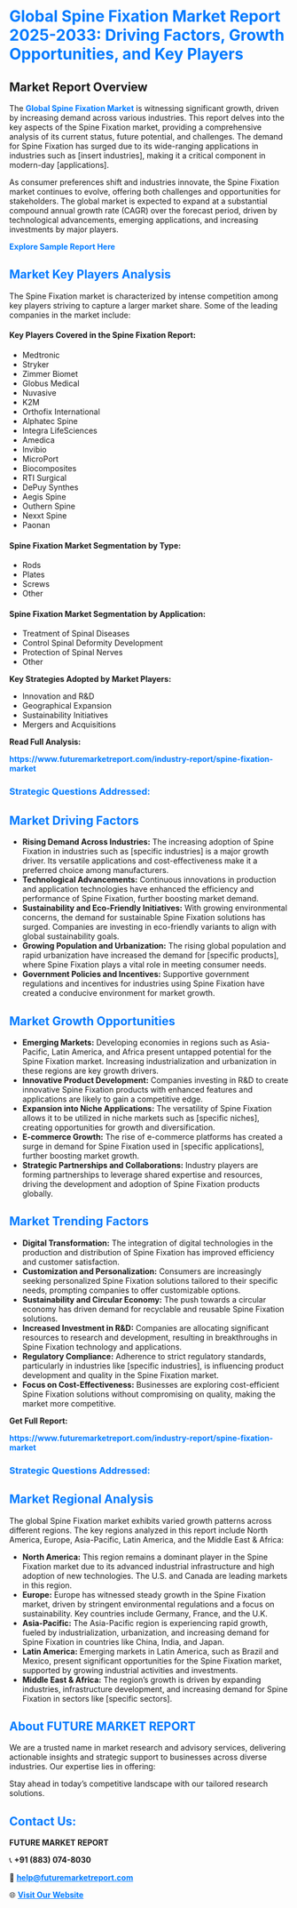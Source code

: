 <h1 style="color: #007BFF;">Global Spine Fixation Market Report 2025-2033: Driving Factors, Growth Opportunities, and Key Players</h1>

<section id="overview">
<h2>Market Report Overview</h2>
<p>The <a href="https://www.futuremarketreport.com/industry-report/spine-fixation-market" style="color: #007BFF; text-decoration: none;"><strong>Global Spine Fixation Market</strong></a> is witnessing significant growth, driven by increasing demand across various industries. This report delves into the key aspects of the Spine Fixation market, providing a comprehensive analysis of its current status, future potential, and challenges. The demand for Spine Fixation has surged due to its wide-ranging applications in industries such as [insert industries], making it a critical component in modern-day [applications].</p>
<p>As consumer preferences shift and industries innovate, the Spine Fixation market continues to evolve, offering both challenges and opportunities for stakeholders. The global market is expected to expand at a substantial compound annual growth rate (CAGR) over the forecast period, driven by technological advancements, emerging applications, and increasing investments by major players.</p>
</section>

<section id="overview">
<p><a href="https://www.futuremarketreport.com/request-sample/reportId=88945" style="color: #007BFF; text-decoration: none;"><strong>Explore Sample Report Here</strong></a></p>
</section>

<section id="key-players">
<h2 style="color: #007BFF;">Market Key Players Analysis</h2>
<p>The Spine Fixation market is characterized by intense competition among key players striving to capture a larger market share. Some of the leading companies in the market include:</p>
<h4>Key Players Covered in the Spine Fixation Report:</h4>
<ul><li>Medtronic</li><li>Stryker</li><li>Zimmer Biomet</li><li>Globus Medical</li><li>Nuvasive</li><li>K2M</li><li>Orthofix International</li><li>Alphatec Spine</li><li>Integra LifeSciences</li><li>Amedica</li><li>Invibio</li><li>MicroPort</li><li>Biocomposites</li><li>RTI Surgical</li><li>DePuy Synthes</li><li>Aegis Spine</li><li>Outhern Spine</li><li>Nexxt Spine</li><li>Paonan</li></ul>
<h4>Spine Fixation Market Segmentation by Type:</h4>
<ul><li>Rods</li><li>Plates</li><li>Screws</li><li>Other</li></ul>

<h4>Spine Fixation Market Segmentation by Application:</h4>
<ul><li>Treatment of Spinal Diseases</li><li>Control Spinal Deformity Development</li><li>Protection of Spinal Nerves</li><li>Other</li></ul>
<p><strong>Key Strategies Adopted by Market Players:</strong></p>
<ul>
<li>Innovation and R&D</li>
<li>Geographical Expansion</li>
<li>Sustainability Initiatives</li>
<li>Mergers and Acquisitions</li>
</ul>
</section>

<section>
<p><strong>Read Full Analysis: </strong></p><a href="https://www.futuremarketreport.com/industry-report/spine-fixation-market" style="color: #007BFF; text-decoration: none;"><strong>https://www.futuremarketreport.com/industry-report/spine-fixation-market</strong></a>
<h3 style="color: #007BFF;">Strategic Questions Addressed:</h3>
</section>

<section id="driving-factors">
<h2 style="color: #007BFF;">Market Driving Factors</h2>
<ul>
<li><strong>Rising Demand Across Industries:</strong> The increasing adoption of Spine Fixation in industries such as [specific industries] is a major growth driver. Its versatile applications and cost-effectiveness make it a preferred choice among manufacturers.</li>
<li><strong>Technological Advancements:</strong> Continuous innovations in production and application technologies have enhanced the efficiency and performance of Spine Fixation, further boosting market demand.</li>
<li><strong>Sustainability and Eco-Friendly Initiatives:</strong> With growing environmental concerns, the demand for sustainable Spine Fixation solutions has surged. Companies are investing in eco-friendly variants to align with global sustainability goals.</li>
<li><strong>Growing Population and Urbanization:</strong> The rising global population and rapid urbanization have increased the demand for [specific products], where Spine Fixation plays a vital role in meeting consumer needs.</li>
<li><strong>Government Policies and Incentives:</strong> Supportive government regulations and incentives for industries using Spine Fixation have created a conducive environment for market growth.</li>
</ul>
</section>

<section id="growth-opportunities">
<h2 style="color: #007BFF;">Market Growth Opportunities</h2>
<ul>
<li><strong>Emerging Markets:</strong> Developing economies in regions such as Asia-Pacific, Latin America, and Africa present untapped potential for the Spine Fixation market. Increasing industrialization and urbanization in these regions are key growth drivers.</li>
<li><strong>Innovative Product Development:</strong> Companies investing in R&D to create innovative Spine Fixation products with enhanced features and applications are likely to gain a competitive edge.</li>
<li><strong>Expansion into Niche Applications:</strong> The versatility of Spine Fixation allows it to be utilized in niche markets such as [specific niches], creating opportunities for growth and diversification.</li>
<li><strong>E-commerce Growth:</strong> The rise of e-commerce platforms has created a surge in demand for Spine Fixation used in [specific applications], further boosting market growth.</li>
<li><strong>Strategic Partnerships and Collaborations:</strong> Industry players are forming partnerships to leverage shared expertise and resources, driving the development and adoption of Spine Fixation products globally.</li>
</ul>
</section>

<section id="trending-factors">
<h2 style="color: #007BFF;">Market Trending Factors</h2>
<ul>
<li><strong>Digital Transformation:</strong> The integration of digital technologies in the production and distribution of Spine Fixation has improved efficiency and customer satisfaction.</li>
<li><strong>Customization and Personalization:</strong> Consumers are increasingly seeking personalized Spine Fixation solutions tailored to their specific needs, prompting companies to offer customizable options.</li>
<li><strong>Sustainability and Circular Economy:</strong> The push towards a circular economy has driven demand for recyclable and reusable Spine Fixation solutions.</li>
<li><strong>Increased Investment in R&D:</strong> Companies are allocating significant resources to research and development, resulting in breakthroughs in Spine Fixation technology and applications.</li>
<li><strong>Regulatory Compliance:</strong> Adherence to strict regulatory standards, particularly in industries like [specific industries], is influencing product development and quality in the Spine Fixation market.</li>
<li><strong>Focus on Cost-Effectiveness:</strong> Businesses are exploring cost-efficient Spine Fixation solutions without compromising on quality, making the market more competitive.</li>
</ul>
</section>

<section>
<p><strong>Get Full Report: </strong></p><a href="https://www.futuremarketreport.com/industry-report/spine-fixation-market" style="color: #007BFF; text-decoration: none;"><strong>https://www.futuremarketreport.com/industry-report/spine-fixation-market</strong></a>
<h3 style="color: #007BFF;">Strategic Questions Addressed:</h3>
</section>


<section id="regional-analysis">
<h2 style="color: #007BFF;">Market Regional Analysis</h2>
<p>The global Spine Fixation market exhibits varied growth patterns across different regions. The key regions analyzed in this report include North America, Europe, Asia-Pacific, Latin America, and the Middle East & Africa:</p>
<ul>
<li><strong>North America:</strong> This region remains a dominant player in the Spine Fixation market due to its advanced industrial infrastructure and high adoption of new technologies. The U.S. and Canada are leading markets in this region.</li>
<li><strong>Europe:</strong> Europe has witnessed steady growth in the Spine Fixation market, driven by stringent environmental regulations and a focus on sustainability. Key countries include Germany, France, and the U.K.</li>
<li><strong>Asia-Pacific:</strong> The Asia-Pacific region is experiencing rapid growth, fueled by industrialization, urbanization, and increasing demand for Spine Fixation in countries like China, India, and Japan.</li>
<li><strong>Latin America:</strong> Emerging markets in Latin America, such as Brazil and Mexico, present significant opportunities for the Spine Fixation market, supported by growing industrial activities and investments.</li>
<li><strong>Middle East & Africa:</strong> The region’s growth is driven by expanding industries, infrastructure development, and increasing demand for Spine Fixation in sectors like [specific sectors].</li>
</ul>
</section>

<footer>
<h2 style="color: #007BFF;">About FUTURE MARKET REPORT</h2>
<p>We are a trusted name in market research and advisory services, delivering actionable insights and strategic support to businesses across diverse industries. Our expertise lies in offering:</p>

<p>Stay ahead in today’s competitive landscape with our tailored research solutions.</p>

<h2 style="color: #007BFF;">Contact Us:</h2>
<p><strong>FUTURE MARKET REPORT</strong></p>
<p>📞 <strong>+91 (883) 074-8030</strong></p>
<p>📧 <strong><a href="mailto:help@futuremarketreport.com" style="color: #007BFF;">help@futuremarketreport.com</a></strong></p>
<p>🌐 <strong><a href="https://www.futuremarketreport.com/" style="color: #007BFF;">Visit Our Website</a></strong></p>
</footer>